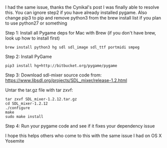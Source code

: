 I had the same issue, thanks the Cynikal's post I was finally able to resolve this. You can ignore step2 if you have already installed pygame. Also change pip3 to pip and remove python3 from the brew install list if you plan to use python27 or something

Step 1:
Install all Pygame deps for Mac with Brew (if you don't have brew, look up how to install first)

    brew install python3 hg sdl sdl_image sdl_ttf portmidi smpeg 

Step 2:
Install PyGame

    pip3 install hg+http://bitbucket.org/pygame/pygame

Step 3:
Download sdl-mixer source code from: https://www.libsdl.org/projects/SDL_mixer/release-1.2.html

Untar the tar.gz file with tar zxvf:

    tar zxvf SDL_mixer-1.2.12.tar.gz
    cd SDL_mixer-1.2.12
    ./configure
    make
    sudo make install

Step 4:
Run your pygame code and see if it fixes your dependency issue


I hope this helps others who come to this with the same issue I had on OS X Yosemite

